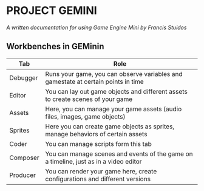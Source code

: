 # PROJECT GEMINI

*A written documentation for using Game Engine Mini* 
*by Francis Stuidos*

## Workbenches in GEMinin
| Tab | Role |
| ------ | ------ |
| Debugger | Runs your game, you can observe variables and gamestate at certain points in time |
| Editor | You can lay out game objects and different assets to create scenes of your game |
| Assets | Here, you can manage your game assets (audio files, images, game objects) |
| Sprites | Here you can create game objects as sprites, manage behaviors of certain assets |
| Coder | You can manage scripts form this tab |
| Composer | You can manage scenes and events of the game on a timeline, just as in a video editor |
| Producer | You can render your game here, create configurations and different versions |